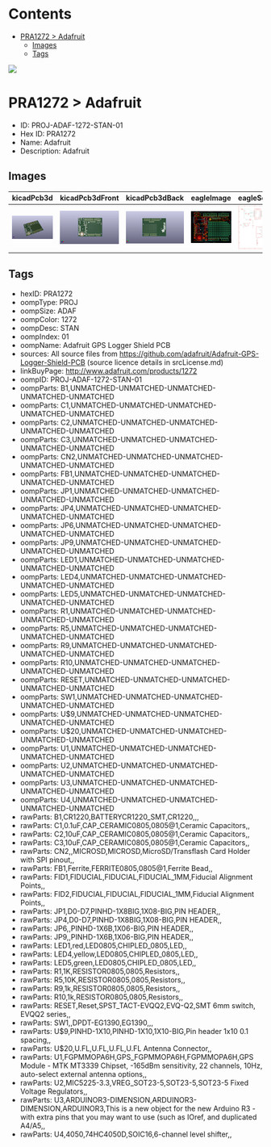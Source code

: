 



Contents
========

* [PRA1272 > Adafruit](#pra1272--adafruit)
	* [Images](#images)
	* [Tags](#tags)
  
![][im]
# PRA1272 > Adafruit

- ID: PROJ-ADAF-1272-STAN-01
- Hex ID: PRA1272
- Name: Adafruit
- Description: Adafruit

## Images
  
  

|kicadPcb3d|kicadPcb3dFront|kicadPcb3dBack|eagleImage|eagleSchemImage|
| :---: | :---: | :---: | :---: | :---: |
|[![kicadPcb3d](kicadPcb3d_140.png)](kicadPcb3d.png)|[![kicadPcb3dFront](kicadPcb3dFront_140.png)](kicadPcb3dFront.png)|[![kicadPcb3dBack](kicadPcb3dBack_140.png)](kicadPcb3dBack.png)|[![eagleImage](eagleImage_140.png)](eagleImage.png)|[![eagleSchemImage](eagleSchemImage_140.png)](eagleSchemImage.png)|

## Tags

- hexID: PRA1272
- oompType: PROJ
- oompSize: ADAF
- oompColor: 1272
- oompDesc: STAN
- oompIndex: 01
- oompName: Adafruit GPS Logger Shield PCB
- sources: All source files from https://github.com/adafruit/Adafruit-GPS-Logger-Shield-PCB (source licence details in srcLicense.md)
- linkBuyPage: http://www.adafruit.com/products/1272
- oompID: PROJ-ADAF-1272-STAN-01
- oompParts: B1,UNMATCHED-UNMATCHED-UNMATCHED-UNMATCHED-UNMATCHED
- oompParts: C1,UNMATCHED-UNMATCHED-UNMATCHED-UNMATCHED-UNMATCHED
- oompParts: C2,UNMATCHED-UNMATCHED-UNMATCHED-UNMATCHED-UNMATCHED
- oompParts: C3,UNMATCHED-UNMATCHED-UNMATCHED-UNMATCHED-UNMATCHED
- oompParts: CN2,UNMATCHED-UNMATCHED-UNMATCHED-UNMATCHED-UNMATCHED
- oompParts: FB1,UNMATCHED-UNMATCHED-UNMATCHED-UNMATCHED-UNMATCHED
- oompParts: JP1,UNMATCHED-UNMATCHED-UNMATCHED-UNMATCHED-UNMATCHED
- oompParts: JP4,UNMATCHED-UNMATCHED-UNMATCHED-UNMATCHED-UNMATCHED
- oompParts: JP6,UNMATCHED-UNMATCHED-UNMATCHED-UNMATCHED-UNMATCHED
- oompParts: JP9,UNMATCHED-UNMATCHED-UNMATCHED-UNMATCHED-UNMATCHED
- oompParts: LED1,UNMATCHED-UNMATCHED-UNMATCHED-UNMATCHED-UNMATCHED
- oompParts: LED4,UNMATCHED-UNMATCHED-UNMATCHED-UNMATCHED-UNMATCHED
- oompParts: LED5,UNMATCHED-UNMATCHED-UNMATCHED-UNMATCHED-UNMATCHED
- oompParts: R1,UNMATCHED-UNMATCHED-UNMATCHED-UNMATCHED-UNMATCHED
- oompParts: R5,UNMATCHED-UNMATCHED-UNMATCHED-UNMATCHED-UNMATCHED
- oompParts: R9,UNMATCHED-UNMATCHED-UNMATCHED-UNMATCHED-UNMATCHED
- oompParts: R10,UNMATCHED-UNMATCHED-UNMATCHED-UNMATCHED-UNMATCHED
- oompParts: RESET,UNMATCHED-UNMATCHED-UNMATCHED-UNMATCHED-UNMATCHED
- oompParts: SW1,UNMATCHED-UNMATCHED-UNMATCHED-UNMATCHED-UNMATCHED
- oompParts: U$9,UNMATCHED-UNMATCHED-UNMATCHED-UNMATCHED-UNMATCHED
- oompParts: U$20,UNMATCHED-UNMATCHED-UNMATCHED-UNMATCHED-UNMATCHED
- oompParts: U1,UNMATCHED-UNMATCHED-UNMATCHED-UNMATCHED-UNMATCHED
- oompParts: U2,UNMATCHED-UNMATCHED-UNMATCHED-UNMATCHED-UNMATCHED
- oompParts: U3,UNMATCHED-UNMATCHED-UNMATCHED-UNMATCHED-UNMATCHED
- oompParts: U4,UNMATCHED-UNMATCHED-UNMATCHED-UNMATCHED-UNMATCHED
- rawParts: B1,CR1220,BATTERYCR1220_SMT,CR1220,,,
- rawParts: C1,0.1uF,CAP_CERAMIC0805,0805@1,Ceramic Capacitors,,
- rawParts: C2,10uF,CAP_CERAMIC0805,0805@1,Ceramic Capacitors,,
- rawParts: C3,10uF,CAP_CERAMIC0805,0805@1,Ceramic Capacitors,,
- rawParts: CN2,,MICROSD,MICROSD,MicroSD/Transflash Card Holder with SPI pinout,,
- rawParts: FB1,Ferrite,FERRITE0805,0805@1,Ferrite Bead,,
- rawParts: FID1,FIDUCIAL,FIDUCIAL,FIDUCIAL_1MM,Fiducial Alignment Points,,
- rawParts: FID2,FIDUCIAL,FIDUCIAL,FIDUCIAL_1MM,Fiducial Alignment Points,,
- rawParts: JP1,D0-D7,PINHD-1X8BIG,1X08-BIG,PIN HEADER,,
- rawParts: JP4,D0-D7,PINHD-1X8BIG,1X08-BIG,PIN HEADER,,
- rawParts: JP6,,PINHD-1X6B,1X06-BIG,PIN HEADER,,
- rawParts: JP9,,PINHD-1X6B,1X06-BIG,PIN HEADER,,
- rawParts: LED1,red,LED0805,CHIPLED_0805,LED,,
- rawParts: LED4,yellow,LED0805,CHIPLED_0805,LED,,
- rawParts: LED5,green,LED0805,CHIPLED_0805,LED,,
- rawParts: R1,1K,RESISTOR0805,0805,Resistors,,
- rawParts: R5,10K,RESISTOR0805,0805,Resistors,,
- rawParts: R9,1k,RESISTOR0805,0805,Resistors,,
- rawParts: R10,1k,RESISTOR0805,0805,Resistors,,
- rawParts: RESET,Reset,SPST_TACT-EVQQ2,EVQ-Q2,SMT 6mm switch, EVQQ2 series,,
- rawParts: SW1,,DPDT-EG1390,EG1390,,,
- rawParts: U$9,PINHD-1X10,PINHD-1X10,1X10-BIG,Pin header 1x10 0.1 spacing,,
- rawParts: U$20,U.FL,U.FL,U.FL,U.FL Antenna Connector,,
- rawParts: U1,FGPMMOPA6H,GPS_FGPMMOPA6H,FGPMMOPA6H,GPS Module - MTK MT3339 Chipset, -165dBm sensitivity, 22 channels, 10Hz, auto-select external antenna options,,
- rawParts: U2,MIC5225-3.3,VREG_SOT23-5,SOT23-5,SOT23-5 Fixed Voltage Regulators,,
- rawParts: U3,ARDUINOR3-DIMENSION,ARDUINOR3-DIMENSION,ARDUINOR3,This is a new object for the new Arduino R3 - with extra pins that you may want to use (such as IOref, and duplicated A4/A5,,
- rawParts: U4,4050,74HC4050D,SOIC16,6-channel level shifter,,



[im]: kicadPcb3d_450.png
